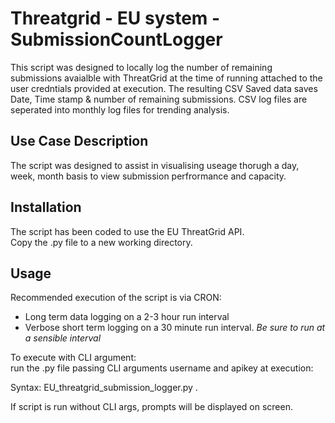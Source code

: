 # Threatgrid - EU system - SubmissionCountLogger

This script was designed to locally log the number of remaining submissions avaialble with ThreatGrid at the time of running attached to the user credntials provided at execution. The resulting CSV Saved data saves Date, Time stamp & number of remaining submissions. CSV log files are seperated into monthly log files for trending analysis. 


## Use Case Description

The script was designed to assist in visualising useage thorugh a day, week, month basis to view submission perfrormance and capacity.

## Installation

The script has been coded to use the EU ThreatGrid API.  
Copy the .py file to a new working directory.

## Usage

Recommended execution of the script is via CRON:

   - Long term data logging on a 2-3 hour run interval
   - Verbose short term logging on a 30 minute run interval.
   *Be sure to run at a sensible interval*   

To execute with CLI argument:   
run the .py file passing CLI arguments username and apikey at execution:  

Syntax: 
EU_threatgrid_submission_logger.py <ThreatGrid UserName> <ThreatGrid User API Key>.

If script is run without CLI args,  prompts will be displayed on screen.
